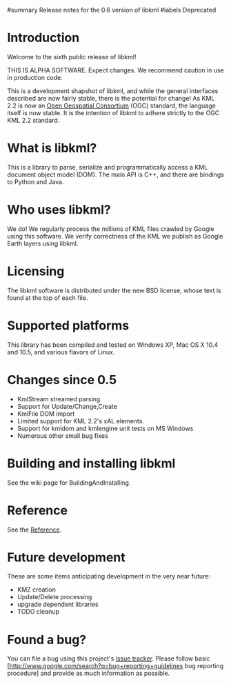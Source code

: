 ﻿#summary Release notes for the 0.6 version of libkml
#labels Deprecated

# Introduction #

Welcome to the sixth public release of libkml!

THIS IS ALPHA SOFTWARE. Expect changes. We recommend caution in use in
production code.

This is a development shapshot of libkml, and while the general interfaces
described are now fairly stable, there is the potential for change! As KML 2.2
is now an [Open Geospatial Consortium](http://www.opengeospatial.org/) (OGC)
standard, the language itself is now stable. It is the intention of libkml to
adhere strictly to the OGC KML 2.2 standard.

# What is libkml? #

This is a library to parse, serialize and programmatically access a KML
document object model (DOM). The main API is C++, and there are bindings to
Python and Java.

# Who uses libkml? #

We do! We regularly process the millions of KML files crawled by Google using
this software.  We verify correctness of the KML we publish as Google Earth
layers using libkml.

# Licensing #

The libkml software is distributed under the new BSD license, whose text is
found at the top of each file.

# Supported platforms #

This library has been compiled and tested on Windows XP, Mac OS X 10.4 and
10.5, and various flavors of Linux.

# Changes since 0.5 #

  * KmlStream streamed parsing
  * Support for Update/Change,Create
  * KmlFile DOM import
  * Limited support for KML 2.2's xAL elements.
  * Support for kmldom and kmlengine unit tests on MS Windows
  * Numerous other small bug fixes

# Building and installing libkml #

See the wiki page for BuildingAndInstalling.

# Reference #

See the [Reference](Reference.md).

# Future development #

These are some items anticipating development in the very near future:

  * KMZ creation
  * Update/Delete processing
  * upgrade dependent libraries
  * TODO cleanup

# Found a bug? #

You can file a bug using this project's
[issue tracker](http://code.google.com/p/libkml/issues/list). Please follow
basic [http://www.google.com/search?q=bug+reporting+guidelines bug reporting
procedure] and provide as much information as possible.